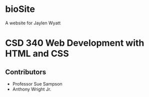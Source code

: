 # bioSite
A website for Jaylen Wyatt
# CSD 340 Web Development with HTML and CSS
## Contributors
* Professor Sue Sampson
* Anthony Wright Jr.
